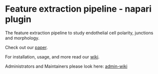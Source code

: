 # Feature extraction pipeline - napari plugin

The feature extraction pipeline to study endothelial cell polarity, junctions and morphology.

Check out our [paper](https://doi.org/10.1101/2024.01.24.577027).

For installation, usage, and more read our [wiki](https://polarityjam.readthedocs.io/en/latest/).

Administrators and Maintainers please look here: [admin-wiki](https://github.com/polarityjam/polarityjam/wiki)
